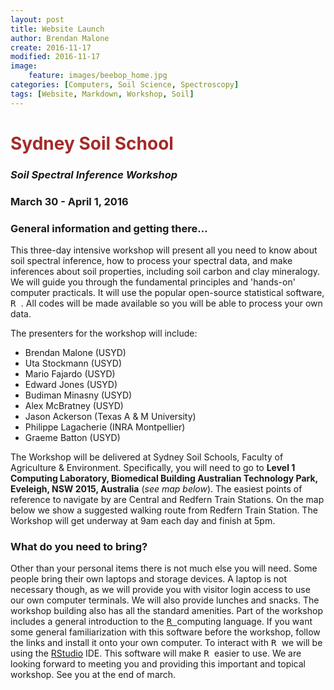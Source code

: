 ```yaml
---
layout: post
title: Website Launch
author: Brendan Malone
create: 2016-11-17
modified: 2016-11-17
image:
    feature: images/beebop_home.jpg
categories: [Computers, Soil Science, Spectroscopy]
tags: [Website, Markdown, Workshop, Soil]
---
```




<span style="color:brown">**Sydney Soil School**</span>
=======================================================

### *Soil Spectral Inference Workshop*

### March 30 - April 1, 2016

### General information and getting there...

This three-day intensive workshop will present all you need to know about soil spectral inference, how to process your spectral data, and make inferences about soil properties, including soil carbon and clay mineralogy. We will guide you through the fundamental principles and 'hands-on' computer practicals. It will use the popular open-source statistical software, <tt> R </tt>. All codes will be made available so you will be able to process your own data.

The presenters for the workshop will include:

-   Brendan Malone (USYD)
-   Uta Stockmann (USYD)
-   Mario Fajardo (USYD)
-   Edward Jones (USYD)
-   Budiman Minasny (USYD)
-   Alex McBratney (USYD)
-   Jason Ackerson (Texas A & M University)
-   Philippe Lagacherie (INRA Montpellier)
-   Graeme Batton (USYD)

The Workshop will be delivered at Sydney Soil Schools, Faculty of Agriculture & Environment. Specifically, you will need to go to **Level 1 Computing Laboratory, Biomedical Building Australian Technology Park, Eveleigh, NSW 2015, Australia** (*see map below*). The easiest points of reference to navigate by are Central and Redfern Train Stations. On the map below we show a suggested walking route from Redfern Train Station. The Workshop will get underway at 9am each day and finish at 5pm.

<!--html_preserve-->

<script type="application/json" data-for="htmlwidget-e2b02d0e5344fb7ca349">{"x":{"calls":[{"method":"addMarkers","args":[-33.896209,151.195955,null,null,null,{"clickable":true,"draggable":false,"keyboard":true,"title":"","alt":"","zIndexOffset":0,"opacity":1,"riseOnHover":false,"riseOffset":250},"WORKSHOP LOCATION (University of Sydney: Biomedical Building)",null,null]},{"method":"addMarkers","args":[-33.891633,151.198782,null,null,null,{"clickable":true,"draggable":false,"keyboard":true,"title":"","alt":"","zIndexOffset":0,"opacity":1,"riseOnHover":false,"riseOffset":250},"Redfern Train Station",null,null]},{"method":"addMarkers","args":[-33.882675,151.206519,null,null,null,{"clickable":true,"draggable":false,"keyboard":true,"title":"","alt":"","zIndexOffset":0,"opacity":1,"riseOnHover":false,"riseOffset":250},"Central Train Station",null,null]},{"method":"addPolylines","args":[[[{"lng":[151.199277718118,151.199260318861,151.199172624793,151.199172893582,151.199170097706,151.199168101332,151.199166073578,151.199165050413,151.199162880272,151.199161831174,151.199024544812,151.198479529422,151.198275940321,151.197854931443,151.197733684328,151.197452560302,151.197258862374,151.196869125789,151.196678768856,151.196815931797,151.196787393931,151.196906625232,151.196968969894,151.196954857189,151.196811168598,151.196620256142,151.1964249075,151.196099082467],"lat":[-33.8919406717926,-33.8919552770176,-33.8920561749317,-33.8920594359041,-33.8920620225824,-33.8920656211731,-33.8920692471638,-33.8920722837565,-33.8920760508016,-33.892079098808,-33.8921591493061,-33.8925247996527,-33.8926263582948,-33.892864411995,-33.8930037850759,-33.8933700903611,-33.8935889356839,-33.8936883031692,-33.893807393327,-33.8941387407835,-33.8942291433465,-33.8943346098232,-33.8944730607099,-33.8946736650217,-33.8950045405316,-33.8959235568719,-33.8959689732963,-33.8960651214179]}]],null,null,{"lineCap":null,"lineJoin":null,"clickable":true,"pointerEvents":null,"className":"","stroke":true,"color":"#ff0000","weight":5,"opacity":1,"fill":false,"fillColor":"#ff0000","fillOpacity":0.2,"dashArray":null,"smoothFactor":1,"noClip":false},null]},{"method":"addRectangles","args":[-33.8973505678038,151.193903002356,-33.8792010571859,151.210463233568,null,null,{"lineCap":null,"lineJoin":null,"clickable":true,"pointerEvents":null,"className":"","stroke":true,"color":"#03F","weight":5,"opacity":0.5,"fill":true,"fillColor":"transparent","fillOpacity":0.2,"dashArray":null,"smoothFactor":1,"noClip":false},null]},{"method":"addProviderTiles","args":["Esri.WorldImagery",null,null,{"errorTileUrl":"","noWrap":false,"zIndex":null,"unloadInvisibleTiles":null,"updateWhenIdle":null,"detectRetina":false,"reuseTiles":false}]}],"limits":{"lat":[-33.8973505678038,-33.8792010571859],"lng":[151.193903002356,151.210463233568]}},"evals":[],"jsHooks":[]}</script>
<!--/html_preserve-->
### What do you need to bring?

Other than your personal items there is not much else you will need. Some people bring their own laptops and storage devices. A laptop is not necessary though, as we will provide you with visitor login access to use our own computer terminals. We will also provide lunches and snacks. The workshop building also has all the standard amenities.
 Part of the workshop includes a general introduction to the [<tt> R </tt>](https://cran.r-project.org/) computing language. If you want some general familiarization with this software before the workshop, follow the links and install it onto your own computer. To interact with <tt> R </tt> we will be using the [RStudio](https://www.rstudio.com/) IDE. This software will make <tt> R </tt> easier to use.
 We are looking forward to meeting you and providing this important and topical workshop. See you at the end of march.
